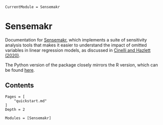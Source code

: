 ```@meta
CurrentModule = Sensemakr
```

# Sensemakr

Documentation for [Sensemakr](https://github.com/d2cml-ai/Sensemakr.jl), which implements a suite of sensitivity analysis tools that makes it easier to understand the impact of omitted variables in linear regression models, as discussed in [Cinelli and Hazlett (2020)](https://rss.onlinelibrary.wiley.com/doi/10.1111/rssb.12348).

The Python version of the package closely mirrors the R version, which can be found [here](http://carloscinelli.com/sensemakr/).

## Contents

```@contents
Pages = [
    "quickstart.md"
]
Depth = 2
```

```@autodocs
Modules = [Sensemakr]
```
